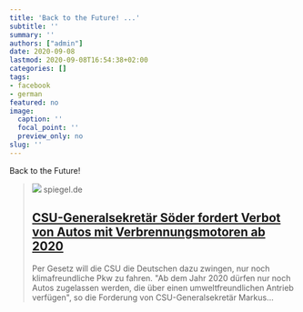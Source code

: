 ```yaml
---
title: 'Back to the Future! ...'
subtitle: ''
summary: ''
authors: ["admin"]
date: 2020-09-08
lastmod: 2020-09-08T16:54:38+02:00
categories: []
tags:
- facebook
- german
featured: no
image:
  caption: ''
  focal_point: ''
  preview_only: no
slug: ''
---
```

Back to the Future!
> [![](https://cdn.prod.www.spiegel.de/images/21ea7864-0001-0004-0000-000001099770_w860_r1.77_fpx49.54_fpy45.jpg)](https://www.spiegel.de/spiegel/vorab/a-469671.html)
> spiegel.de
> ## [CSU-Generalsekretär Söder fordert Verbot von Autos mit Verbrennungsmotoren ab 2020](https://www.spiegel.de/spiegel/vorab/a-469671.html)
>
>Per Gesetz will die CSU die Deutschen dazu zwingen, nur noch klimafreundliche Pkw zu fahren. "Ab dem Jahr 2020 dürfen nur noch Autos zugelassen werden, die über einen umweltfreundlichen Antrieb verfügen", so die Forderung von CSU-Generalsekretär Markus…


